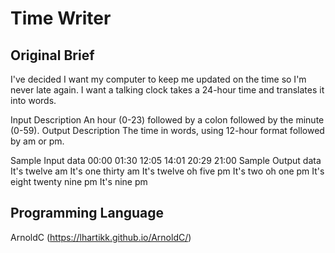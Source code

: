 # Time Writer

## Original Brief
I've decided I want my computer to keep me updated on the time so I'm never late again. I want a talking clock takes a 24-hour time and translates it into words.

Input Description
An hour (0-23) followed by a colon followed by the minute (0-59).
Output Description
The time in words, using 12-hour format followed by am or pm.

Sample Input data
00:00
01:30
12:05
14:01
20:29
21:00
Sample Output data
It's twelve am
It's one thirty am
It's twelve oh five pm
It's two oh one pm
It's eight twenty nine pm
It's nine pm

## Programming Language
ArnoldC (https://lhartikk.github.io/ArnoldC/)
